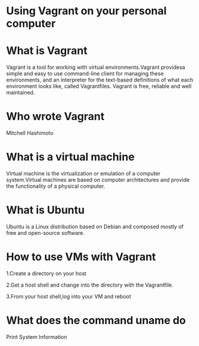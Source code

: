 # Using Vagrant on your personal computer

#  What is Vagrant

Vagrant is a tool for working with virtual environments.Vagrant providesa simple and easy to use command-line client for managing these environments, and an interpreter for the text-based definitions of what each environment looks like, called Vagrantfiles. Vagrant is free, reliable and well maintained.

# Who wrote Vagrant

Mitchell Hashimoto

#  What is a virtual machine

Virtual machine is the virtualization or emulation of a computer system.Virtual machines are based on computer architectures and provide the functionality of a physical computer.

#  What is Ubuntu

Ubuntu is a Linux distribution based on Debian and composed mostly of free and open-source software.

#  How to use VMs with Vagrant

1.Create a directory on your host

2.Get a host shell and change into the directory with the Vagrantfile.

3.From your host shell,log into your VM and reboot

#  What does the command uname do

Print System Information
